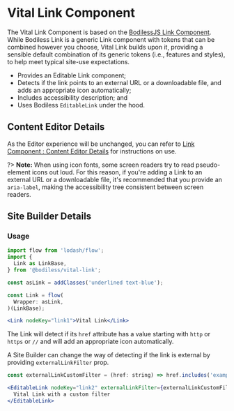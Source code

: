 # Vital Link Component

The Vital Link Component is based on the [BodilessJS Link Component](../../Components/Link/). While
Bodiless Link is a generic Link component with tokens that can be combined however you choose, Vital
Link builds upon it, providing a sensible default combination of its generic tokens (i.e., features
and styles), to help meet typical site-use expectations.

- Provides an Editable Link component;
- Detects if the link points to an external URL or a downloadable file, and adds an appropriate icon
  automatically;
- Includes accessibility description; and
- Uses Bodiless `EditableLink` under the hood.

## Content Editor Details

As the Editor experience will be unchanged, you can refer to [Link Component : Content Editor
Details](/Components/Link/#content-editor-details) for instructions on use.

?> **Note:** When using icon fonts, some screen readers try to read pseudo-element icons out loud.
For this reason, if you're adding a Link to an external URL or a downloadable file, it's recommended
that you provide an `aria-label`, making the accessibility tree consistent between screen readers.

## Site Builder Details

### Usage

```jsx
import flow from 'lodash/flow';
import {
  Link as LinkBase,
} from '@bodiless/vital-link';

const asLink = addClasses('underlined text-blue');

const Link = flow(
  Wrapper: asLink,
)(LinkBase);

<Link nodeKey="link1">Vital Link</Link>
```

The Link will detect if its `href` attribute has a value starting with `http` or `https` or `//` and
will add an appropriate icon automatically.

A Site Builder can change the way of detecting if the link is external by providing
`externalLinkFilter` prop.

```jsx
const externalLinkCustomFilter = (href: string) => href.includes('example');

<EditableLink nodeKey="link2" externalLinkFilter={externalLinkCustomFilter}>
  Vital Link with a custom filter
</EditableLink>
```
